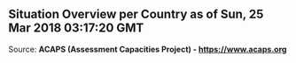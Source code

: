 ## Situation Overview per Country as of Sun, 25 Mar 2018 03:17:20 GMT

Source: **ACAPS (Assessment Capacities Project) - https://www.acaps.org**